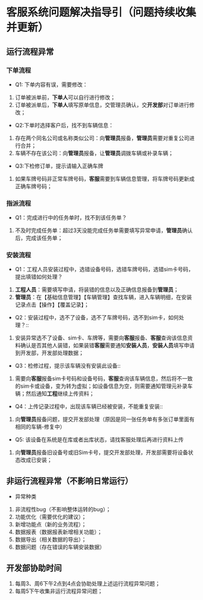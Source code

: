 # 客服系统问题解决指导引（问题持续收集并更新）

## 运行流程异常

### 下单流程

- Q1: 下单内容有误，需要修改：
1. 订单被派单前，**下单人**可以自行进行修改；
2. 订单被派单后，**下单人**填写原单信息，交管理员确认，交**开发部**对订单进行修改；
- Q2:下单时选择客户后，找不到车辆信息：
1. 存在两个同名公司或名称类似公司：向**管理员**报备，**管理员**需要对重复公司进行合并；
2. 车辆不存在该公司：向**管理员**报备，让**管理员**调拨车辆或补录车辆；
- Q3:下检修订单，提示请输入正确车牌
1. 如果车牌号码非正常车牌号码，**客服**需要到车辆信息管理，将车牌号码更新成正确车牌号码；

### 指派流程

- Q1：完成进行中的任务单时，找不到该任务单？
1. 不及时完成任务单：超过3天没能完成任务单需要填写异常申请，**管理员**确认后，完成该任务单；
	
### 安装流程

- Q1：工程人员安装过程中，选错设备号码，选错车牌号码，选错sim卡号码，提出填错如何处理？
1. **工程人员**：需要填写申请，将装错的信息以及正确信息报备到**管理员**；
2. **管理员**：在【基础信息管理】【车辆管理】查找车辆，进入车辆明细，在安装记录点击【操作】【覆盖记录】；
- Q2：安装过程中，选不了设备，选不了车牌号码，选不到sim卡，如何处理？::
1. 安装异常选不了设备、sim卡、车牌等，需要向**客服**报备、**客服**查询该信息资料确认是否其他人装错，如果装错**客服**需要通知**安装人员**，**安装人员**填写申请到开发部，开发部处理数据；
- Q3：检修过程，提示该车辆没有安装此设备::
1. 需要向**客服**报备sim卡号码和设备号码，**客服**查询该车辆信息，然后将不一致的sim卡或设备，变为转为虚拟；如设备信息为空，则需要通知管理元补录车辆；然后通知**工程**继续上传资料；
- Q4：上传记录过程中，出现该车辆已经被安装，不能重复安装::
1. 向**管理员**报备问题，提交开发部处理（原因是同一张任务单有多张订单里面有相同的车辆-修复中）
- Q5: 该设备在系统是在库或者出库状态，请找客服处理后再进行资料上传
1. 向**管理员**报备旧设备号或旧Sim卡号，提交开发部处理，开发部需要将设备状态改成已安装；

## 非运行流程异常（不影响日常运行）

- 异常种类
1. 非流程性bug（不影响整体运转的bug）；
2. 功能优化（需要优化的建议）；
3. 新增功能点（新的业务流程）；
4. 数据报表（数据报表新增相关功能）；
5. 数据导出（相关数据的导出）；
6. 数据问题（存在错误的车辆安装数据）

## 开发部协助时间

1. 每周3、周6下午2点到4点会协助处理上述运行流程异常问题；
2. 每周5下午收集非运行流程异常问题；
